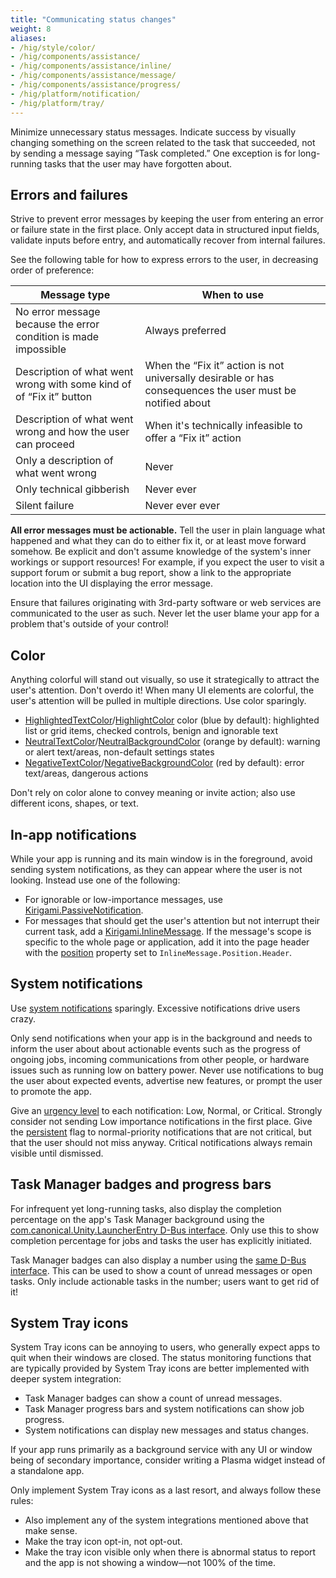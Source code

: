```yaml
---
title: "Communicating status changes"
weight: 8
aliases:
- /hig/style/color/
- /hig/components/assistance/
- /hig/components/assistance/inline/
- /hig/components/assistance/message/
- /hig/components/assistance/progress/
- /hig/platform/notification/
- /hig/platform/tray/
---
```


Minimize unnecessary status messages. Indicate success by visually changing something on the screen related to the task that succeeded, not by sending a message saying “Task completed.” One exception is for long-running tasks that the user may have forgotten about.


## Errors and failures
Strive to prevent error messages by keeping the user from entering an error or failure state in the first place. Only accept data in structured input fields, validate inputs before entry, and automatically recover from internal failures.

See the following table for how to express errors to the user, in decreasing order of preference:

Message type                                                        | When to use
--------------------------------------------------------------------|-------------
No error message because the error condition is made impossible     | Always preferred
Description of what went wrong with some kind of of “Fix it” button | When the “Fix it” action is not universally desirable or has consequences the user must be notified about
Description of what went wrong and how the user can proceed         | When it's technically infeasible to offer a “Fix it” action
Only a description of what went wrong                               | Never
Only technical gibberish                                            | Never ever
Silent failure                                                      | Never ever ever

**All error messages must be actionable.** Tell the user in plain language what happened and what they can do to either fix it, or at least move forward somehow. Be explicit and don't assume knowledge of the system's inner workings or support resources! For example, if you expect the user to visit a support forum or submit a bug report, show a link to the appropriate location into the UI displaying the error message.

Ensure that failures originating with 3rd-party software or web services are communicated to the user as such. Never let the user blame your app for a problem that's outside of your control!


## Color
Anything colorful will stand out visually, so use it strategically to attract the user's attention. Don't overdo it! When many UI elements are colorful, the user's attention will be pulled in multiple directions. Use color sparingly.

- [HighlightedTextColor](https://api.kde.org/frameworks/kirigami/html/classKirigami_1_1Platform_1_1PlatformTheme.html#aaaa6079586261ff972afaa8d3495c66d)/[HighlightColor](https://api.kde.org/frameworks/kirigami/html/classKirigami_1_1Platform_1_1PlatformTheme.html#a2bd2ec37029686d63963d9a686889469) color (blue by default): highlighted list or grid items, checked controls, benign and ignorable text
- [NeutralTextColor](https://api.kde.org/frameworks/kirigami/html/classKirigami_1_1Platform_1_1PlatformTheme.html#a0fff6168eb9642a245dfbc7cb7964350)/[NeutralBackgroundColor](https://api.kde.org/frameworks/kirigami/html/classKirigami_1_1Platform_1_1PlatformTheme.html#a6eaafd30163a444f173cd82fc1356847) (orange by default): warning or alert text/areas, non-default settings states
- [NegativeTextColor](https://api.kde.org/frameworks/kirigami/html/classKirigami_1_1Platform_1_1PlatformTheme.html#a49b47cb9e9ac3cade27e60a7d59fc3b9)/[NegativeBackgroundColor](https://api.kde.org/frameworks/kirigami/html/classKirigami_1_1Platform_1_1PlatformTheme.html#a3dacef3051da2e210d2f65ac5e4b8863) (red by default): error text/areas, dangerous actions

Don't rely on color alone to convey meaning or invite action; also use different icons, shapes, or text.


## In-app notifications
While your app is running and its main window is in the foreground, avoid sending system notifications, as they can appear where the user is not looking. Instead use one of the following:

- For ignorable or low-importance messages, use [Kirigami.PassiveNotification](https://api.kde.org/frameworks/kirigami/html/classAbstractApplicationWindow.html#a8ab455ab09378a016c34f467653760e5).
- For messages that should get the user's attention but not interrupt their current task, add a [Kirigami.InlineMessage](https://develop.kde.org/docs/getting-started/kirigami/components-inlinemessages/). If the message's scope is specific to the whole page or application, add it into the page header with the [position](https://api.kde.org/frameworks/kirigami/html/classorg_1_1kde_1_1kirigami_1_1templates_1_1InlineMessage.html#a2711f84c2a4c7f984a0be88cd4e95596) property set to `InlineMessage.Position.Header`.


## System notifications
Use [system notifications](https://api.kde.org/frameworks/knotifications/html/classKNotification.html) sparingly. Excessive notifications drive users crazy.

Only send notifications when your app is in the background and needs to inform the user about about actionable events such as the progress of ongoing jobs, incoming communications from other people, or hardware issues such as running low on battery power. Never use notifications to bug the user about expected events, advertise new features, or prompt the user to promote the app.

Give an [urgency level](https://api.kde.org/frameworks/knotifications/html/classKNotification.html#ae4d50824cf6d70132bf6280ad9357012) to each notification: Low, Normal, or Critical. Strongly consider not sending Low importance notifications in the first place. Give the [persistent](https://api.kde.org/frameworks/knotifications/html/classKNotification.html#a61b63788f43bfad07f6e34b4d768703e) flag to normal-priority notifications that are not critical, but that the user should not miss anyway. Critical notifications always remain visible until dismissed.


## Task Manager badges and progress bars
For infrequent yet long-running tasks, also display the completion percentage on the app's Task Manager background using the [com.canonical.Unity.LauncherEntry D-Bus interface](https://wiki.ubuntu.com/Unity/LauncherAPI#Low_level_DBus_API:_com.canonical.Unity.LauncherEntry). Only use this to show completion percentage for jobs and tasks the user has explicitly initiated.

Task Manager badges can also display a number using the [same D-Bus interface](https://wiki.ubuntu.com/Unity/LauncherAPI#Low_level_DBus_API:_com.canonical.Unity.LauncherEntry). This can be used to show a count of unread messages or open tasks. Only include actionable tasks in the number; users want to get rid of it!


## System Tray icons
System Tray icons can be annoying to users, who generally expect apps to quit when their windows are closed. The status monitoring functions that are typically provided by System Tray icons are better implemented with deeper system integration:

- Task Manager badges can show a count of unread messages.
- Task Manager progress bars and system notifications can show job progress.
- System notifications can display new messages and status changes.

If your app runs primarily as a background service with any UI or window  being of secondary importance, consider writing a Plasma widget instead of a standalone app.

Only implement System Tray icons as a last resort, and always follow these rules:

- Also implement any of the system integrations mentioned above that make sense.
- Make the tray icon opt-in, not opt-out.
- Make the tray icon visible only when there is abnormal status to report and the app is not showing a window—not 100% of the time.
